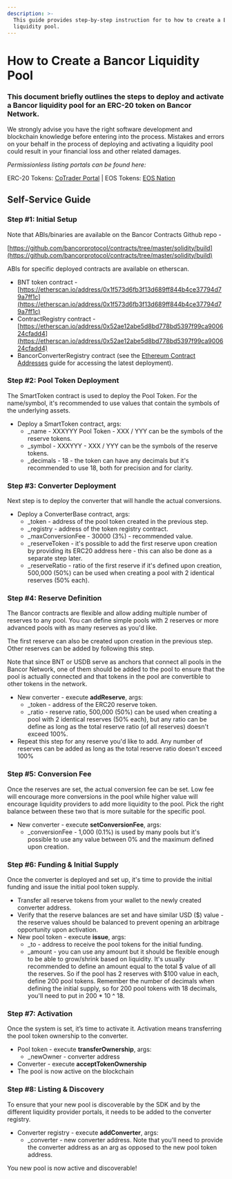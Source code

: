 ```yaml
---
description: >-
  This guide provides step-by-step instruction for to how to create a Bancor
  liquidity pool.
---
```


# How to Create a Bancor Liquidity Pool

### This document briefly outlines the steps to deploy and activate a Bancor liquidity pool for an ERC-20 token on Bancor Network.

We strongly advise you have the right software development and blockchain knowledge before entering into the process. Mistakes and errors on your behalf in the process of deploying and activating a liquidity pool could result in your financial loss and other related damages.

_Permissionless listing portals can be found here:_

ERC-20 Tokens: [CoTrader Portal](https://bancor.cotrader.com/) \| EOS Tokens: [EOS Nation](https://bancor.eosnation.io/)

## Self-Service Guide

### Step \#1: Initial Setup

Note that ABIs/binaries are available on the Bancor Contracts Github repo -

[https://github.com/bancorprotocol/contracts/tree/master/solidity/build](https://github.com/bancorprotocol/contracts/tree/master/solidity/build)

ABIs for specific deployed contracts are available on etherscan.

* BNT token contract - [https://etherscan.io/address/0x1f573d6fb3f13d689ff844b4ce37794d79a7ff1c](https://etherscan.io/address/0x1f573d6fb3f13d689ff844b4ce37794d79a7ff1c)
* ContractRegistry contract - [https://etherscan.io/address/0x52ae12abe5d8bd778bd5397f99ca900624cfadd4](https://etherscan.io/address/0x52ae12abe5d8bd778bd5397f99ca900624cfadd4)
* BancorConverterRegistry contract \(see the [Ethereum Contract Addresses](../network-data-and-stats/ethereum-contract-addresses.md) guide for accessing the latest deployment\).

### Step \#2: Pool Token Deployment

The SmartToken contract is used to deploy the Pool Token. For the name/symbol, it's recommended to use values that contain the symbols of the underlying assets.

* Deploy a SmartToken contract, args:
  * \_name - XXXYYY Pool Token - XXX / YYY can be the symbols of the reserve tokens.
  * \_symbol - XXXYYY - XXX / YYY can be the symbols of the reserve tokens.
  * \_decimals - 18 - the token can have any decimals but it's recommended to use 18, both for precision and for clarity.

### Step \#3: Converter Deployment

Next step is to deploy the converter that will handle the actual conversions.

* Deploy a ConverterBase contract, args:
  * \_token - address of the pool token created in the previous step.
  * \_registry - address of the token registry contract.
  * \_maxConversionFee - 30000 \(3%\) - recommended value.
  * \_reserveToken - it's possible to add the first reserve upon creation by providing its ERC20 address here - this can also be done as a separate step later.
  * \_reserveRatio - ratio of the first reserve if it's defined upon creation, 500,000 \(50%\) can be used when creating a pool with 2 identical reserves \(50% each\).

### Step \#4: Reserve Definition

The Bancor contracts are flexible and allow adding multiple number of reserves to any pool. You can define simple pools with 2 reserves or more advanced pools with as many reserves as you'd like.

The first reserve can also be created upon creation in the previous step. Other reserves can be added by following this step.

Note that since BNT or USDB serve as anchors that connect all pools in the Bancor Network, one of them should be added to the pool to ensure that the pool is actually connected and that tokens in the pool are convertible to other tokens in the network.

* New converter - execute **addReserve**, args:
  * \_token - address of the ERC20 reserve token.
  * \_ratio - reserve ratio, 500,000 \(50%\) can be used when creating a pool with 2 identical reserves \(50% each\), but any ratio can be define as long as the total reserve ratio \(of all reserves\) doesn't exceed 100%.
* Repeat this step for any reserve you'd like to add. Any number of reserves can be added as long as the total reserve ratio doesn't exceed 100%

### Step \#5: Conversion Fee

Once the reserves are set, the actual conversion fee can be set. Low fee will encourage more conversions in the pool while higher value will encourage liquidity providers to add more liquidity to the pool. Pick the right balance between these two that is more suitable for the specific pool.

* New converter - execute **setConversionFee**, args:
  * \_conversionFee - 1,000 \(0.1%\) is used by many pools but it's possible to use any value between 0% and the maximum defined upon creation.

### Step \#6: Funding & Initial Supply

Once the converter is deployed and set up, it's time to provide the initial funding and issue the initial pool token supply.

* Transfer all reserve tokens from your wallet to the newly created converter address.
* Verify that the reserve balances are set and have similar USD \($\) value - the reserve values should be balanced to prevent opening an arbitrage opportunity upon activation.
* New pool token - execute **issue**, args:
  * \_to - address to receive the pool tokens for the initial funding.
  * \_amount - you can use any amount but it should be flexible enough to be able to grow/shrink based on liquidity. It's usually recommended to define an amount equal to the total $ value of all the reserves. So if the pool has 2 reserves with $100 value in each, define 200 pool tokens. Remember the number of decimals when defining the initial supply, so for 200 pool tokens with 18 decimals, you'll need to put in 200 \* 10 ^ 18.

### Step \#7: Activation

Once the system is set, it’s time to activate it. Activation means transferring the pool token ownership to the converter.

* Pool token - execute **transferOwnership**, args:
  * \_newOwner - converter address
* Converter - execute **acceptTokenOwnership**
* The pool is now active on the blockchain

### Step \#8: Listing & Discovery

To ensure that your new pool is discoverable by the SDK and by the different liquidity provider portals, it needs to be added to the converter registry.

* Converter registry - execute **addConverter**, args:
  * \_converter - new converter address. Note that you'll need to provide the converter address as an arg as opposed to the new pool token address.

You new pool is now active and discoverable!

